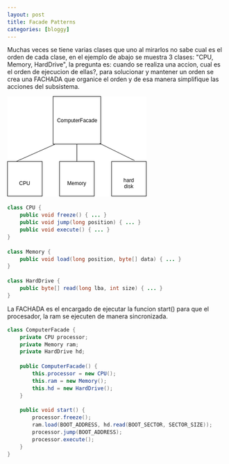 ```yaml
---
layout: post
title: Facade Patterns
categories: [bloggy]
---
```


Muchas veces se tiene varias clases que uno al mirarlos no sabe cual es el orden de cada clase, en el ejemplo de abajo se muestra 3 clases: "CPU, Memory, HardDrive", la pregunta es: cuando se realiza una accion, cual es el orden de ejecucion de ellas?, para solucionar y mantener un orden se crea una FACHADA que organice el orden y de esa manera simplifique las acciones del subsistema. 

![My helpful screenshot](/images/facade.png)


```java
class CPU {
    public void freeze() { ... }
    public void jump(long position) { ... }
    public void execute() { ... }
}

class Memory {
    public void load(long position, byte[] data) { ... }
}

class HardDrive {
    public byte[] read(long lba, int size) { ... }
}
```

La FACHADA es el encargado de ejecutar la funcion start() para que el procesador, la ram se ejecuten de manera sincronizada.
```java
class ComputerFacade {
    private CPU processor;
    private Memory ram;
    private HardDrive hd;

    public ComputerFacade() {
        this.processor = new CPU();
        this.ram = new Memory();
        this.hd = new HardDrive();
    }

    public void start() {
        processor.freeze();
        ram.load(BOOT_ADDRESS, hd.read(BOOT_SECTOR, SECTOR_SIZE));
        processor.jump(BOOT_ADDRESS);
        processor.execute();
    }
}
```
